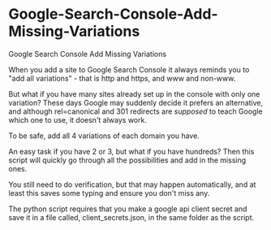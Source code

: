 # Google-Search-Console-Add-Missing-Variations
Google Search Console Add Missing Variations

When you add a site to Google Search Console it always reminds you to "add all variations" - that is http and https, and www and non-www.

But what if you have many sites already set up in the console with only one variation?  These days Google may suddenly decide it prefers an alternative, and although rel=canonical and 301 redirects are *supposed* to teach Google which one to use, it doesn't always work.

To be safe, add all 4 variations of each domain you have.

An easy task if you have 2 or 3, but what if you have hundreds?  Then this script will quickly go through all the possibilities and add in the missing ones.

You still need to do verification, but that may happen automatically, and at least this saves some typing and ensure you don't miss any.

The python script requires that you make a google api client secret and save it in a file called, client_secrets.json, in the same folder as the script.

